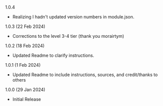 1.0.4
* Realizing I hadn't updated version numbers in module.json.

1.0.3 (22 Feb 2024)
* Corrections to the level 3-4 tier (thank you morairtym)

1.0.2 (18 Feb 2024)
* Updated Readme to clarify instructions.

1.0.1 (1 Feb 2024)
* Updated Readme to include instructions, sources, and credit/thanks to others

1.0.0 (29 Jan 2024)
* Initial Release
